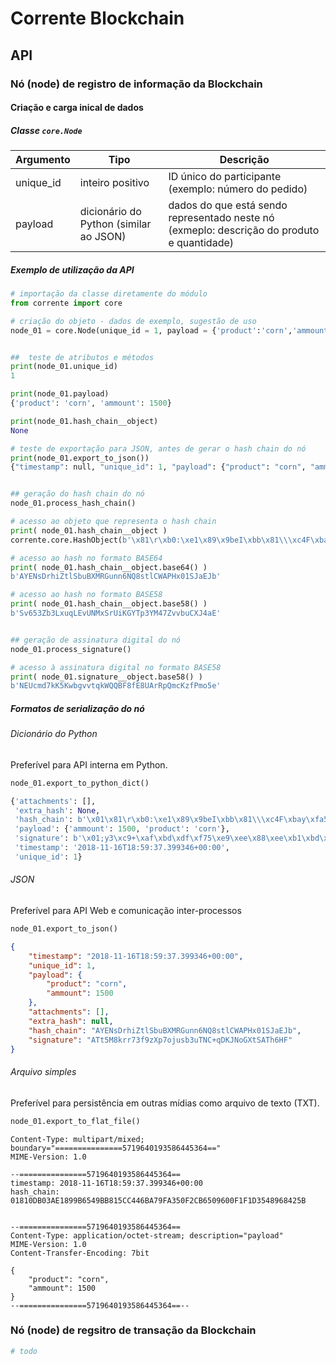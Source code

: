 # Corrente Blockchain

## API

### Nó (node) de registro de informação da Blockchain

#### Criação e carga inical de dados

##### Classe `core.Node`

| Argumento | Tipo                                   | Descrição  |
| ----------| -------------------------------------- | ---------- |
| unique_id | inteiro positivo                       | ID único do participante (exemplo: número do pedido) |
| payload   | dicionário do Python (similar ao JSON) | dados do que está sendo representado neste nó (exmeplo: descrição do produto e quantidade) |

##### Exemplo de utilização da API

```python
# importação da classe diretamente do módulo
from corrente import core

# criação do objeto - dados de exemplo, sugestão de uso
node_01 = core.Node(unique_id = 1, payload = {'product':'corn','ammount':1500})


##  teste de atributos e métodos
print(node_01.unique_id)
1

print(node_01.payload)
{'product': 'corn', 'ammount': 1500}

print(node_01.hash_chain__object)
None

# teste de exportação para JSON, antes de gerar o hash chain do nó
print(node_01.export_to_json())
{"timestamp": null, "unique_id": 1, "payload": {"product": "corn", "ammount": 1500}, "attachments": [], "extra_hash": null, "hash_chain": null, "signature": null}


## geração do hash chain do nó
node_01.process_hash_chain()

# acesso ao objeto que representa o hash chain
print( node_01.hash_chain__object )
corrente.core.HashObject(b'\x81\r\xb0:\xe1\x89\x9beI\xbb\x81\\\xc4F\xbay\xfa5\x0f,\xb6P\x96\x00\xf1\xf1\xd3T\x89hB[', 'sha256')

# acesso ao hash no formato BASE64
print( node_01.hash_chain__object.base64() )
b'AYENsDrhiZtlSbuBXMRGunn6NQ8stlCWAPHx01SJaEJb'

# acesso ao hash no formato BASE58
print( node_01.hash_chain__object.base58() )
b'Sv653Zb3LxuqLEvUNMxSrUiKGYTp3YM47ZvvbuCXJ4aE'


## geração de assinatura digital do nó
node_01.process_signature()

# acesso à assinatura digital no formato BASE58
print( node_01.signature__object.base58() )
b'NEUcmd7kK5KwbgvvtqkWQQBF8fE8UArRpQmcKzfPmo5e'
```

##### Formatos de serialização do nó

###### Dicionário do Python

Preferível para API interna em Python.

```python
node_01.export_to_python_dict()
```
```python
{'attachments': [],
 'extra_hash': None,
 'hash_chain': b'\x01\x81\r\xb0:\xe1\x89\x9beI\xbb\x81\\\xc4F\xbay\xfa5\x0f,\xb6P\x96\x00\xf1\xf1\xd3T\x89hB[',
 'payload': {'ammount': 1500, 'product': 'corn'},
 'signature': b'\x01;y3\xc9+\xaf\xbd\xdf\xf75\xe9\xee\x88\xee\xb1\xbd\xeeL\xd0\xbe\xa82\x896\x81\x97\xb5 \x13\x87\xa1\xc5',
 'timestamp': '2018-11-16T18:59:37.399346+00:00',
 'unique_id': 1}
```

###### JSON

Preferível para API Web e comunicação inter-processos

```python
node_01.export_to_json()
```
```json
{
    "timestamp": "2018-11-16T18:59:37.399346+00:00",
    "unique_id": 1,
    "payload": {
        "product": "corn",
        "ammount": 1500
    },
    "attachments": [],
    "extra_hash": null,
    "hash_chain": "AYENsDrhiZtlSbuBXMRGunn6NQ8stlCWAPHx01SJaEJb",
    "signature": "ATt5M8krr73f9zXp7ojusb3uTNC+qDKJNoGXtSATh6HF"
}
```

###### Arquivo simples

Preferível para persistência em outras mídias como arquivo de texto (TXT).

```python
node_01.export_to_flat_file()
```
```http
Content-Type: multipart/mixed; boundary="===============5719640193586445364=="
MIME-Version: 1.0

--===============5719640193586445364==
timestamp: 2018-11-16T18:59:37.399346+00:00
hash_chain: 01810DB03AE1899B6549BB815CC446BA79FA350F2CB6509600F1F1D3548968425B


--===============5719640193586445364==
Content-Type: application/octet-stream; description="payload"
MIME-Version: 1.0
Content-Transfer-Encoding: 7bit

{
    "product": "corn",
    "ammount": 1500
}
--===============5719640193586445364==--
```

### Nó (node) de regsitro de transação da Blockchain

```python
# todo
```

